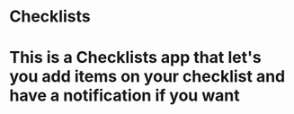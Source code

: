 # Checklists
# This is a Checklists app that let's you add items on your checklist and have a notification if you want

